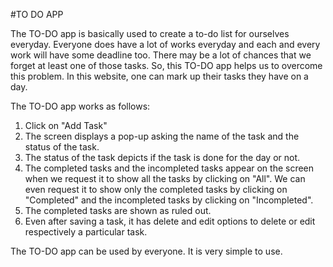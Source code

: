 #TO DO APP

  The TO-DO app is basically used to create a to-do list for ourselves everyday. Everyone does have a lot of works everyday and each and every work will have some deadline too. There may be a lot of chances that we forget at least one of those tasks. So, this TO-DO app helps us to overcome this problem. In this website, one can mark up their tasks they have on a day.
  
  The TO-DO app works as follows:
1. Click on "Add Task"
2. The screen displays a pop-up asking the name of the task and the status of the task.
3. The status of the task depicts if the task is done for the day or not. 
4. The completed tasks and the incompleted tasks appear on the screen when we request it to show all the tasks by clicking on "All". We can even request it to show only the completed tasks by clicking on "Completed" and the incompleted tasks by clicking on "Incompleted".
5. The completed tasks are shown as ruled out. 
6. Even after saving a task, it has delete and edit options to delete or edit respectively a particular task.
  
 The TO-DO app can be used by everyone. It is very simple to use.  
